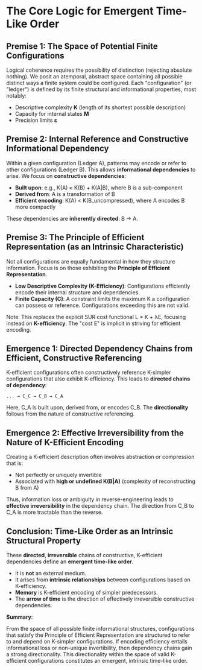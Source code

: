 # The Core Logic for Emergent Time-Like Order

## Premise 1: The Space of Potential Finite Configurations

Logical coherence requires the possibility of distinction (rejecting absolute nothing). We posit an atemporal, abstract space containing all possible distinct ways a finite system could be configured. Each "configuration" (or "ledger") is defined by its finite structural and informational properties, most notably:

- Descriptive complexity **K** (length of its shortest possible description)
- Capacity for internal states **M**
- Precision limits **ε**

## Premise 2: Internal Reference and Constructive Informational Dependency

Within a given configuration (Ledger A), patterns may encode or refer to other configurations (Ledger B). This allows **informational dependencies** to arise. We focus on **constructive dependencies**:

- **Built upon**: e.g., K(A) ≈ K(B) + K(A|B), where B is a sub-component
- **Derived from**: A is a transformation of B
- **Efficient encoding**: K(A) < K(B_uncompressed), where A encodes B more compactly

These dependencies are **inherently directed**: B → A.

## Premise 3: The Principle of Efficient Representation (as an Intrinsic Characteristic)

Not all configurations are equally fundamental in how they structure information. Focus is on those exhibiting the **Principle of Efficient Representation**.

- **Low Descriptive Complexity (K-Efficiency)**: Configurations efficiently encode their internal structure and dependencies.
- **Finite Capacity (C)**: A constraint limits the maximum K a configuration can possess or reference. Configurations exceeding this are not valid.

Note: This replaces the explicit SUR cost functional L = K + λE, focusing instead on **K-efficiency**. The "cost E" is implicit in striving for efficient encoding.

## Emergence 1: Directed Dependency Chains from Efficient, Constructive Referencing

K-efficient configurations often constructively reference K-simpler configurations that also exhibit K-efficiency. This leads to **directed chains of dependency**:

    ... → C_C → C_B → C_A

Here, C_A is built upon, derived from, or encodes C_B. The **directionality** follows from the nature of constructive referencing.

## Emergence 2: Effective Irreversibility from the Nature of K-Efficient Encoding

Creating a K-efficient description often involves abstraction or compression that is:

- Not perfectly or uniquely invertible
- Associated with **high or undefined K(B|A)** (complexity of reconstructing B from A)

Thus, information loss or ambiguity in reverse-engineering leads to **effective irreversibility** in the dependency chain. The direction from C_B to C_A is more tractable than the reverse.

## Conclusion: Time-Like Order as an Intrinsic Structural Property

These **directed**, **irreversible** chains of constructive, K-efficient dependencies define an **emergent time-like order**.

- It is **not** an external medium.
- It arises from **intrinsic relationships** between configurations based on K-efficiency.
- **Memory** is K-efficient encoding of simpler predecessors.
- The **arrow of time** is the direction of effectively irreversible constructive dependencies.

**Summary**:

From the space of all possible finite informational structures, configurations that satisfy the Principle of Efficient Representation are structured to refer to and depend on K-simpler configurations. If encoding efficiency entails informational loss or non-unique invertibility, then dependency chains gain a strong directionality. This directionality within the space of valid K-efficient configurations constitutes an emergent, intrinsic time-like order.
